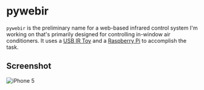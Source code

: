 # pywebir

`pywebir` is the preliminary name for a web-based infrared control system I'm
working on that's primarily designed for controlling in-window air
conditioners. It uses a [USB IR
Toy](http://dangerousprototypes.com/docs/USB_Infrared_Toy) and a [Raspberry
Pi](http://www.raspberrypi.org/) to accomplish the task.

## Screenshot

![iPhone 5](http://wyattanderson.github.io/pywebir/screenshot.png)
